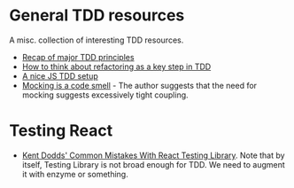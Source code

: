 # General TDD resources

A misc. collection of interesting TDD resources.
- [Recap of major TDD principles](https://integralpath.blogs.com/thinkingoutloud/2005/09/principles_of_t.html)
- [How to think about refactoring as a key step in TDD](https://www.planetgeek.ch/2011/08/23/refactoring-in-test-driven-development/)  
- [A nice JS TDD setup](https://medium.com/p/55f59358253f)
- [Mocking is a code smell](https://medium.com/javascript-scene/mocking-is-a-code-smell-944a70c90a6a) - The author suggests that the need for mocking
  suggests excessively tight coupling.

# Testing React

- [Kent Dodds' Common Mistakes With React Testing Library](https://kentcdodds.com/blog/common-mistakes-with-react-testing-library).  Note that by itself,
  Testing Library is not broad enough for TDD.  We need to augment it with enzyme or something.
